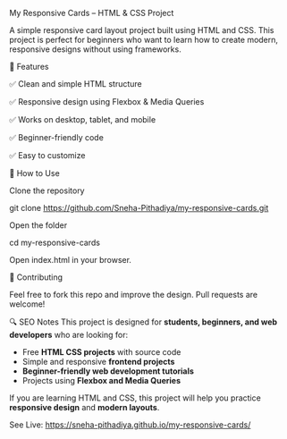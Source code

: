 My Responsive Cards – HTML & CSS Project

A simple responsive card layout project built using HTML and CSS.
This project is perfect for beginners who want to learn how to create modern, responsive designs without using frameworks.

🚀 Features

✅ Clean and simple HTML structure

✅ Responsive design using Flexbox & Media Queries

✅ Works on desktop, tablet, and mobile

✅ Beginner-friendly code

✅ Easy to customize

📂 How to Use

Clone the repository

  git clone https://github.com/Sneha-Pithadiya/my-responsive-cards.git

Open the folder

  cd my-responsive-cards

Open index.html in your browser.

🤝 Contributing

Feel free to fork this repo and improve the design. Pull requests are welcome!


🔍 SEO Notes
This project is designed for **students, beginners, and web developers** who are looking for:
- Free **HTML CSS projects** with source code  
- Simple and responsive **frontend projects**  
- **Beginner-friendly web development tutorials**  
- Projects using **Flexbox and Media Queries**  

If you are learning HTML and CSS, this project will help you practice **responsive design** and **modern layouts**.

See Live: https://sneha-pithadiya.github.io/my-responsive-cards/

